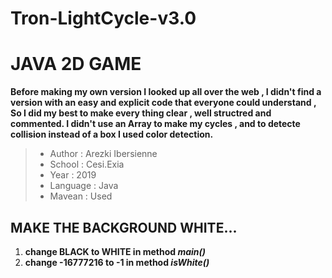 # Tron-LightCycle-v3.0

# JAVA 2D GAME 
**Before making my own version I looked up all over the web , I didn't find a version with an easy and explicit code that everyone could understand , So I did my best to make every thing clear , well structred and commented.
I didn't use an Array to make my cycles , and to detecte collision instead of a box I used color detection.**

> - Author : Arezki Ibersienne 
> - School : Cesi.Exia 
> - Year : 2019
> - Language : Java
> - Mavean : Used

## MAKE THE BACKGROUND WHITE...
1. **change BLACK to WHITE in method _main()_**
2. **change  -16777216 to -1 in method _isWhite()_**
